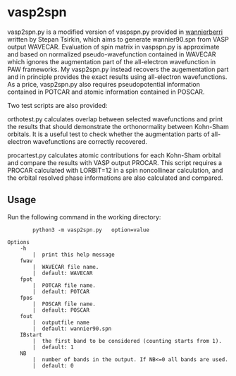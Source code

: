 # vasp2spn

vasp2spn.py is a modified version of vaspspn.py provided in [wannierberri](https://github.com/wannier-berri/wannier-berri) written by Stepan Tsirkin, which aims to generate wannier90.spn from VASP output WAVECAR. Evaluation of spin matrix in vaspspn.py is approximate and based on normalized pseudo-wavefunction contained in WAVECAR which ignores the augmentation part of the all-electron wavefunction in PAW frameworks. My vasp2spn.py instead recovers the augementation part and in principle provides the exact results using all-electron wavefunctions. As a price, vasp2spn.py also requires pseudopotential information contained in POTCAR and atomic information contained in POSCAR.

Two test scripts are also provided: 

orthotest.py calculates overlap between selected wavefunctions and print the results that should demonstrate the orthonormality between Kohn-Sham orbitals. It is a useful test to check whether the augmentation parts of all-electron wavefunctions are correctly recovered.

procartest.py calculates atomic contributions for each Kohn-Sham orbital and compare the results with VASP output PROCAR. This script requires a PROCAR calculated with LORBIT=12 in a spin noncollinear calculation, and the orbital resolved phase informations are also calculated and compared.   


## Usage
Run the following command in the working directory:
```
        python3 -m vasp2spn.py   option=value
```
    Options
        -h
            |  print this help message
        fwav
            |  WAVECAR file name.
            |  default: WAVECAR
        fpot
            |  POTCAR file name.
            |  default: POTCAR
        fpos
            |  POSCAR file name.
            |  default: POSCAR
        fout
            |  outputfile name
            |  default: wannier90.spn
        IBstart
            |  the first band to be considered (counting starts from 1).
            |  default: 1
        NB
            |  number of bands in the output. If NB<=0 all bands are used.
            |  default: 0
